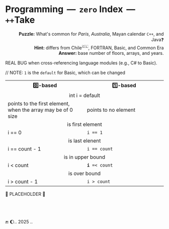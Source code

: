 # Programming &thinsp;&mdash;&thinsp; `zero` Index &thinsp;&mdash;&thinsp; `++`Take

<div align="right"><b>Puzzle:</b> What's common for <i>Paris</i>, <i>Australia</i>, Mayan calendar <code>C++</code>, and Java❓</div>
<div align="right"><b>Hint:</b> differs from Chile<sup>🇨🇱</sup>, FORTRAN, Basic, and Common Era</div>
<div align="right"><b>Answer:</b> base number of floors, arrays, and years.</div>

REAL BUG when cross-referencing language modules (e.g., C# to Basic).

// NOTE: `1` is the `default` for Basic, which can be changed

<table><tr><th width="50%">0️⃣-based</th><th width="50%">1️⃣-based</th></tr>
<tr><td colspan="2" align="center">int i = default</td></tr>
<tr><td>points to the first element, when the array may be of 0 size</td><td>points to no element</td></tr>
<tr><td colspan="2" align="center">is first element </td></tr>
<tr><td>i == 0</td><td><code>i == 1</code></td></tr>
<tr><td colspan="2" align="center">is last elenent</td></tr>
<tr><td>i == count - 1</td><td><code>i == count</code></td></tr>
<tr><td colspan="2" align="center">is in upper bound</td></tr>
<tr><td>i < count</td><td><code><b>i</b> =< count</code></td></tr>
<tr><td colspan="2" align="center">is over bound</td></tr>
<tr><td>i > count - 1</td><td><code>i > count</code></td></tr>
</table>

🚧 PLACEHOLDER 🚧

## &nbsp;

🔚 🌔.. 2025 ..
